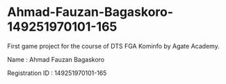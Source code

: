 # Ahmad-Fauzan-Bagaskoro-149251970101-165
First game project for the course of DTS FGA Kominfo by Agate Academy.



Name            : Ahmad Fauzan Bagaskoro

Registration ID : 149251970101-165

